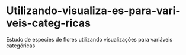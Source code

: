 # Utilizando-visualiza-es-para-vari-veis-categ-ricas
Estudo de especies de flores utilizando visualizações para variáveis categóricas
